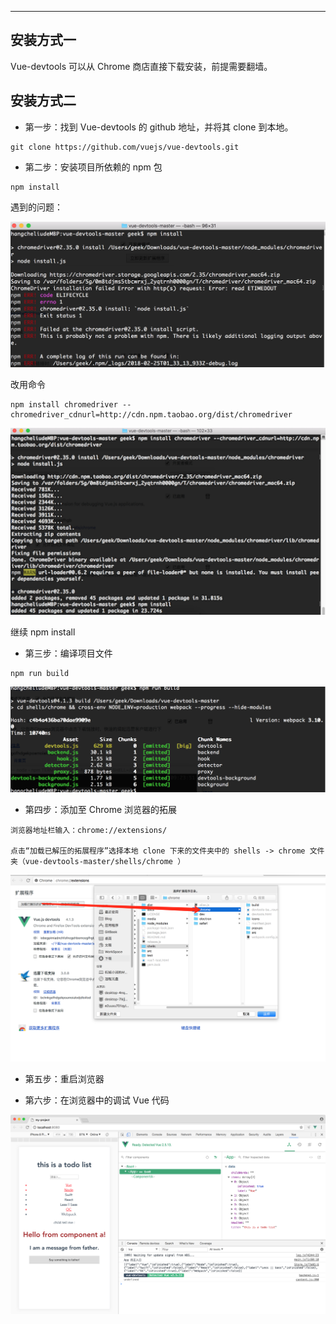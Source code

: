 
---

## 安装方式一

Vue-devtools 可以从 Chrome 商店直接下载安装，前提需要翻墙。

## 安装方式二

* 第一步：找到 Vue-devtools 的 github 地址，并将其 clone 到本地。

```
git clone https://github.com/vuejs/vue-devtools.git
```

* 第二步：安装项目所依赖的 npm 包

```
npm install
```

遇到的问题：

![](/assets/Chrome-Vue-tools1.png)

改用命令

```
npm install chromedriver --chromedriver_cdnurl=http://cdn.npm.taobao.org/dist/chromedriver
```

![](/assets/Chrome-Vue-tools3.png)

继续  npm install

* 第三步：编译项目文件

```
npm run build
```

![](/assets/Chrome-Vue-tools4.png)

* 第四步：添加至 Chrome 浏览器的拓展

```
浏览器地址栏输入：chrome://extensions/

点击“加载已解压的拓展程序”选择本地 clone 下来的文件夹中的 shells -> chrome 文件夹（vue-devtools-master/shells/chrome ）
```

![](/assets/Chrome-Vue-tools5.png)

* 第五步：重启浏览器

* 第六步：在浏览器中的调试 Vue 代码

![](/assets/Chrome-Vue-tools6.png)

